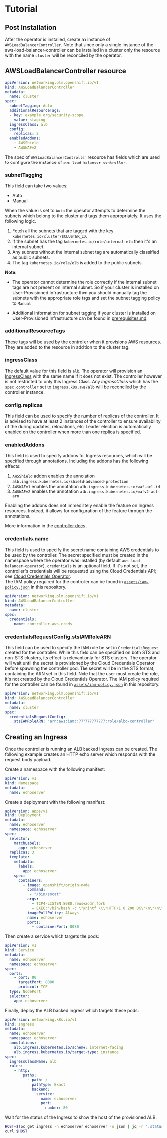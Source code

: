 # Tutorial

## Post Installation

After the operator is installed, create an instance of
`AWSLoadBalancerController`. Note that since only a single instance of the
aws-load-balancer-controller can be installed in a cluster only the resource
with the name `cluster` will be reconciled by the operator.

## AWSLoadBalancerController resource

```yaml
apiVersion: networking.olm.openshift.io/v1
kind: AWSLoadBalancerController
metadata:
  name: cluster
spec:
  subnetTagging: Auto
  additionalResourceTags:
  - key: example.org/security-scope
    value: staging
  ingressClass: alb
  config:
    replicas: 2
  enabledAddons:
    - AWSShield
    - AWSWAFv2
```

The spec of `AWSLoadBalancerController` resource has fields which are used to
configure the instance of `aws-load-balancer-controller`.

### subnetTagging

This field can take two values:

* Auto
* Manual

When the value is set to `Auto` the operator attempts to determine the subnets
which belong to the cluster and tags them appropriately. It uses the following
logic.

1. Fetch all the subnets that are tagged with the
   key `kubernetes.io/cluster/$CLUSTER_ID`.
2. If the subnet has the tag `kubernetes.io/role/internal-elb` then it's an
   internal subnet.
3. Any subnets without the internal subnet tag are automatically classified as
   public subnets.
4. The tag `kubernetes.io/role/elb` is added to the public subnets.

__Note:__

* The operator cannot determine the role correctly if the internal
subnet tags are not present on internal subnet. So if your cluster is installed
on User-Provisioned Infrastructure then you should manually tag the subnets with
the appropriate role tags and set the subnet tagging policy to `Manual`

* Additional information for subnet tagging if your cluster is installed
on User-Provisioned Infrastructure can be found in [prerequisites.md](prerequisites.md#vpc-and-subnets).

### additionalResourceTags

These tags will be used by the controller when it provisions AWS resources. They
are added to the resource in addition to the cluster tag.

### ingressClass

The default value for this field is `alb`. The operator will provision an
[IngressClass](https://kubernetes.io/docs/concepts/services-networking/ingress/#ingress-class)
with the same name if it does not exist. The controller however is not
restricted to only this Ingress Class. Any _IngressClass_ which has the
`spec.controller` set to `ingress.k8s.aws/alb` will be reconciled by the
controller instance.

### config.replicas

This field can be used to specify the number of replicas of the controller. It
is advised to have at least 2 instances of the controller to ensure availability
of the during updates, relocations, etc. Leader election is automatically
enabled on the controller when more than one replica is specified.

### enabledAddons

This field is used to specify addons for Ingress resources, which will be
specified through annotations. Including the addons has the following effects:

1. `AWSShield` addon enables the
   annotation `alb.ingress.kubernetes.io/shield-advanced-protection`
2. `AWSWAFv1` enables the annotation `alb.ingress.kubernetes.io/waf-acl-id`
3. `AWSWAFv2` enables the annotation `alb.ingress.kubernetes.io/wafv2-acl-arn`

Enabling the addons does not immediately enable the feature on Ingress
resources. Instead, it allows for configuration of the feature through the
annotations.

More information in
the [controller docs](https://kubernetes-sigs.github.io/aws-load-balancer-controller/v2.4/guide/ingress/annotations/#addons)
.

### credentials.name
This field is used to specify the secret name containing AWS credentials to be used by the controller.
The secret specified must be created in the namespace where the operator was installed (by default `aws-load-balancer-operator`).
`credentials` is an optional field. If it's not set, the controller's credentials will be requested using the Cloud Credentials API;
see [Cloud Credentials Operator](https://docs.openshift.com/container-platform/4.11/authentication/managing_cloud_provider_credentials/about-cloud-credential-operator.html).   
The IAM policy required for the controller can be found in [`assets/iam-policy.json`](../assets/iam-policy.json) in this repository.

```yaml
apiVersion: networking.olm.openshift.io/v1
kind: AWSLoadBalancerController
metadata:
  name: cluster
spec:
  credentials:
    name: controller-aws-creds
```

### credentialsRequestConfig.stsIAMRoleARN
This field can be used to specify the IAM role be set in `CredentialsRequest` created for the controller. While this field can be specified on both STS and non-STS clusters, its effect is relevant only for STS clusters.
The operator will wait until the secret is provisioned by the Cloud Credentials Operator before spawning the controller pod.
The secret will be in the STS format, containing the ARN set in this field. Note that the user must create the role, it's not created by the Cloud Credentials Operator.
The IAM policy required for the controller can be found in [`assets/iam-policy.json`](../assets/iam-policy.json) in this repository.

```yaml
apiVersion: networking.olm.openshift.io/v1
kind: AWSLoadBalancerController
metadata:
  name: cluster
spec:
  credentialsRequestConfig:
    stsIAMRoleARN: "arn:aws:iam::777777777777:role/albo-controller"
```

## Creating an Ingress

Once the controller is running an ALB backed Ingress can be created. The
following example creates an HTTP echo server which responds with the request
body payload.

Create a namespace with the following manifest:

```yaml
apiVersion: v1
kind: Namespace
metadata:
  name: echoserver
```

Create a deployment with the following manifest:

```yaml
apiVersion: apps/v1
kind: Deployment
metadata:
  name: echoserver
  namespace: echoserver
spec:
  selector:
    matchLabels:
      app: echoserver
  replicas: 3
  template:
    metadata:
      labels:
        app: echoserver
    spec:
      containers:
        - image: openshift/origin-node
          command:
           - "/bin/socat"
          args:
            - TCP4-LISTEN:8080,reuseaddr,fork
            - EXEC:'/bin/bash -c \"printf \\\"HTTP/1.0 200 OK\r\n\r\n\\\"; sed -e \\\"/^\r/q\\\"\"'
          imagePullPolicy: Always
          name: echoserver
          ports:
            - containerPort: 8080
```

Then create a service which targets the pods:

```yaml
apiVersion: v1
kind: Service
metadata:
  name: echoserver
  namespace: echoserver
spec:
  ports:
    - port: 80
      targetPort: 8080
      protocol: TCP
  type: NodePort
  selector:
    app: echoserver
```

Finally, deploy the ALB backed ingress which targets these pods:

```yaml
apiVersion: networking.k8s.io/v1
kind: Ingress
metadata:
  name: echoserver
  namespace: echoserver
  annotations:
    alb.ingress.kubernetes.io/scheme: internet-facing
    alb.ingress.kubernetes.io/target-type: instance
spec:
  ingressClassName: alb
  rules:
    - http:
        paths:
          - path: /
            pathType: Exact
            backend:
              service:
                name: echoserver
                port:
                  number: 80

```

Wait for the status of the Ingress to show the host of the provisioned ALB.

```bash
HOST=$(oc get ingress -n echoserver echoserver -o json | jq -r '.status.loadBalancer.ingress[0].hostname')
curl $HOST
```
